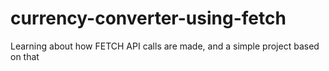 # currency-converter-using-fetch
 Learning about how FETCH API calls are made, and a simple project based on that

